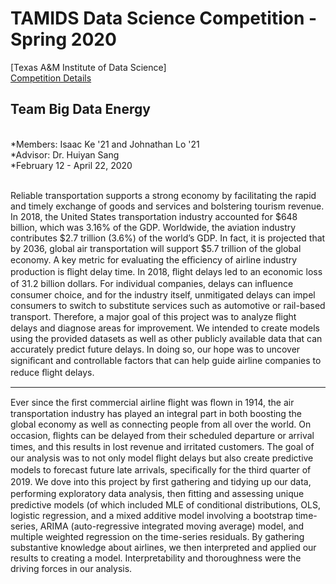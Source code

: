 
 # **TAMIDS Data Science Competition - Spring 2020** <br/>
[Texas A&M Institute of Data Science] <br/>
[Competition Details](https://tamids.tamu.edu/2020/02/10/2020-data-science-competition-call/)<br/>
## Team Big Data Energy <br/>
<br/>
*Members: Isaac Ke '21 and Johnathan Lo '21<br/>
*Advisor: Dr. Huiyan Sang<br/>
*February 12 - April 22, 2020<br/>
<br/>

  Reliable transportation supports a strong economy by facilitating the rapid and timely exchange of goods and services and bolstering tourism revenue. In 2018, the United States transportation industry accounted for $648 billion, which was 3.16% of the GDP. Worldwide, the aviation industry contributes $2.7 trillion (3.6%) of the world’s GDP. In fact, it is projected that by 2036, global air transportation will support $5.7 trillion of the global economy. A key metric for evaluating the eﬃciency of airline industry production is ﬂight delay time. In 2018, ﬂight delays led to an economic loss of 31.2 billion dollars. For individual companies, delays can inﬂuence consumer choice, and for the industry itself, unmitigated delays can impel consumers to switch to substitute services such as automotive or rail-based transport. Therefore, a major goal of this project was to analyze ﬂight delays and diagnose areas for improvement. We intended to create models using the provided datasets as well as other publicly available data that can accurately predict future delays. In doing so, our hope was to uncover signiﬁcant and controllable factors that can help guide airline companies to reduce ﬂight delays.
  
***

  Ever since the ﬁrst commercial airline ﬂight was ﬂown in 1914, the air transportation industry has played an integral part in both boosting the global economy as well as connecting people from all over the world. On occasion, ﬂights can be delayed from their scheduled departure or arrival times, and this results in lost revenue and irritated customers. The goal of our analysis was to not only model ﬂight delays but also create predictive models to forecast future late arrivals, speciﬁcally for the third quarter of 2019. We dove into this project by ﬁrst gathering and tidying up our data, performing exploratory data analysis, then ﬁtting and assessing unique predictive models (of which included MLE of conditional distributions, OLS, logistic regression, and a mixed additive model involving a bootstrap time-series, ARIMA (auto-regressive integrated moving average) model, and multiple weighted regression on the time-series residuals. By gathering substantive knowledge about airlines, we then interpreted and applied our results to creating a model. Interpretability and thoroughness were the driving forces in our analysis.

